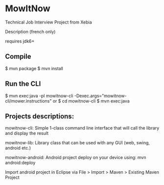 # MowItNow
Technical Job Interview Project from Xebia

Description (french only)



requires jdk6+


## Compile
  $ mvn package
  $ mvn install

## Run the CLI
  $ mvn exec:java -pl mowitnow-cli -Dexec.args="mowitnow-cli/mower.instructions"
or
  $ cd mowitnow-cli
  $ mvn exec:java


## Projects descriptions:

mowitnow-cli:
Simple 1-class command line interface that will call the library and display the result

mowitnow-lib:
Library class that can be used with any GUI (web, swing, android etc.)

mowitnow-android:
Android project
deploy on your device using:
    mvn android:deploy


Import android project in Eclipse via
File > Import > Maven > Existing Maven Project
